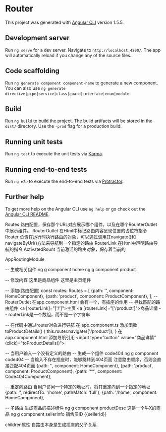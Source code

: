 # Router

This project was generated with [Angular CLI](https://github.com/angular/angular-cli) version 1.5.5.

## Development server

Run `ng serve` for a dev server. Navigate to `http://localhost:4200/`. The app will automatically reload if you change any of the source files.

## Code scaffolding

Run `ng generate component component-name` to generate a new component. You can also use `ng generate directive|pipe|service|class|guard|interface|enum|module`.

## Build

Run `ng build` to build the project. The build artifacts will be stored in the `dist/` directory. Use the `-prod` flag for a production build.

## Running unit tests

Run `ng test` to execute the unit tests via [Karma](https://karma-runner.github.io).

## Running end-to-end tests

Run `ng e2e` to execute the end-to-end tests via [Protractor](http://www.protractortest.org/).

## Further help

To get more help on the Angular CLI use `ng help` or go check out the [Angular CLI README](https://github.com/angular/angular-cli/blob/master/README.md).



Routes 路由配置，保存那个URL对应展示哪个组件，以及在哪个RounterOutlet中展示组件。
RouterOutlet 在Html中标记路由内容呈现位置的占位符指令
Router 负责在运行时执行路由的对象，可以通过调用其navigate()和navigateByUrl()方法来导航到一个指定的路由
RouterLink 在Html中声明路由导航的指令
ActivatedRount  当前激活的路由对象，保存着当前的




AppRoutingModule


-- 生成相关组件
ng g component home
ng g component product

-- 修改内容
这里是商品组件
这里是主页组件

-- 添加(路由配置)
const routes: Routes = [
  {path: '', component: HomeComponent},
  {path: 'product', component: ProductComponent},
];
-- RouterOutlet
在app.component.html 会有一个<router-outlet></router-outlet>，有插座的作用
-- 寻找匹配的路由组件
<a [routerLink]="['/']">主页</a>
<a [routerLink]="['/product']">商品详情</a>
-- routerLink是一个数组，而不是一个字符串


-- 在代码中通过router对象进行导航
在 app.component.ts 添加函数
  toProductDetails() {
    this.router.navigate(['/product']);
  }
在 app.component.html  添加导航引用
<input type="button" value="商品详情" (click)="toProductDetails()">

-- 当用户输入一个没有定义的路由
-- 生成一个组件 code404
ng g component code404
-- 当输入不存在插座时，能够跳转到404页面
注意路由顺序，否则会直接匹配404页面
 {path: '', component: HomeComponent},
  {path: 'product', component: ProductComponent},
  {path: '**', component: Code404Component},

-- 重定向路由
当用户访问一个特定的地址时，将其重定向到一个指定的地址
{path: '', redirectTo: '/home', pathMatch: 'full'},
 {path: '/home', component: HomeComponent},

-- 子路由
生成商品的描述组件
ng g component productDesc
这是一个牛X的商品
ng g component sellerInfo
销售员ID {{sellerId}}

children属性
自路由本身是生成插座的父子关系


